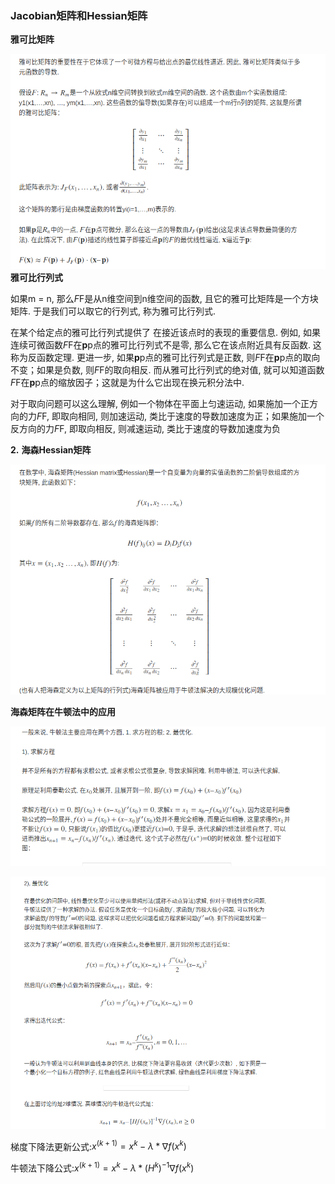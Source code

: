 

### Jacobian矩阵和Hessian矩阵

**雅可比矩阵**

![](../image/雅可比矩阵.png)**雅可比行列式**

如果m = n, 那么*F*F是从n维空间到n维空间的函数, 且它的雅可比矩阵是一个方块矩阵. 于是我们可以取它的行列式, 称为雅可比行列式.

在某个给定点的雅可比行列式提供了 在接近该点时的表现的重要信息. 例如, 如果连续可微函数*F*F在**p**p点的雅可比行列式不是零, 那么它在该点附近具有反函数. 这称为反函数定理. 更进一步, 如果**p**p点的雅可比行列式是正数, 则*F*F在**p**p点的取向不变；如果是负数, 则*F*F的取向相反. 而从雅可比行列式的绝对值, 就可以知道函数*F*F在**p**p点的缩放因子；这就是为什么它出现在换元积分法中.

对于取向问题可以这么理解, 例如一个物体在平面上匀速运动, 如果施加一个正方向的力*F*F, 即取向相同, 则加速运动, 类比于速度的导数加速度为正；如果施加一个反方向的力*F*F, 即取向相反, 则减速运动, 类比于速度的导数加速度为负



**2.** **海森Hessian矩阵**

![](../image/海森矩阵.png)

**海森矩阵在牛顿法中的应用**

![](../image/求解方程.png)

![](../image/最优化.png)





梯度下降法更新公式:$x^{(k+1)}=x^k-\lambda *\nabla{f(x^k)}$

牛顿法下降公式:$x^{(k+1)}=x^k-\lambda*(H^k)^{-1}\nabla{f(x^k)}$

